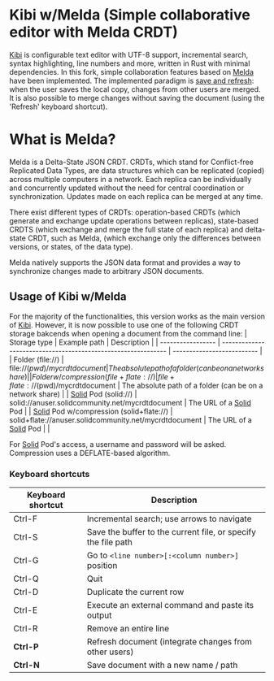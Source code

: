 # Kibi w/Melda (Simple collaborative editor with Melda CRDT)

[Kibi](https://github.com/ilai-deutel/kibi) is  configurable text editor with UTF-8 support, incremental search, syntax
highlighting, line numbers and more, written in Rust with minimal dependencies. In this fork, simple collaboration features based on 
[Melda](https://github.com/slashdotted/libmelda) have been implemented. The implemented paradigm is [save and refresh](https://support.microsoft.com/en-us/office/save-and-refresh-documents-e0baba43-d843-459b-95dd-d1973b65a2aa): when the user saves the local copy, changes from other users are merged. It is also possible to merge changes without saving the document (using the 'Refresh' keyboard shortcut).

# What is Melda?

Melda is a Delta-State JSON CRDT. CRDTs, which stand for Conflict-free Replicated Data Types, are data structures which can be replicated (copied) across multiple computers in a network. Each replica can be individually and concurrently updated without the need for central coordination or synchronization. Updates made on each replica can be merged at any time.

There exist different types of CRDTs: operation-based CRDTs (which generate and exchange update operations between replicas), state-based CRDTS (which exchange and merge the full state of each replica) and delta-state CRDT, such as Melda, (which exchange only the differences between versions, or states, of the data type).

Melda natively supports the JSON data format and provides a way to synchronize changes made to arbitrary JSON documents.

## Usage of Kibi w/Melda
For the majority of the functionalities, this version works as the main version of [Kibi](https://github.com/ilai-deutel/kibi). 
However, it is now possible to use one of the following CRDT storage bakcends when opening a document from the command line:
| Storage type      | Example path                                              | Description |
| ----------------- | ------------------------------------------------------------- | -------------------------- |
| Folder (file://)           | file://$(pwd)/mycrdtdocument                   | The absolute path of a folder (can be on a network share) |
| Folder w/compression (file+flate://)           | file+flate://$(pwd)/mycrdtdocument     | The absolute path of a folder (can be on a network share) |
| [Solid](https://solidproject.org/) Pod (solid://)           | solid://anuser.solidcommunity.net/mycrdtdocument | The URL of a [Solid](https://solidproject.org/) Pod |
| [Solid](https://solidproject.org/) Pod w/compression (solid+flate://)            | solid+flate://anuser.solidcommunity.net/mycrdtdocument  | The URL of a [Solid](https://solidproject.org/) Pod |                                                      |
 
 For [Solid](https://solidproject.org/) Pod's access, a username and password will be asked. Compression uses a DEFLATE-based algorithm.


### Keyboard shortcuts

| Keyboard shortcut | Description                                                   |
| ----------------- | ------------------------------------------------------------- |
| Ctrl-F            | Incremental search; use arrows to navigate                    |
| Ctrl-S            | Save the buffer to the current file, or specify the file path |
| Ctrl-G            | Go to `<line number>[:<column number>]` position              |
| Ctrl-Q            | Quit                                                          |
| Ctrl-D            | Duplicate the current row                                     |
| Ctrl-E            | Execute an external command and paste its output              |
| Ctrl-R            | Remove an entire line                                         |
| **Ctrl-P**         | Refresh document (integrate changes from other users)        |
| **Ctrl-N**         | Save document with a new name / path        |

